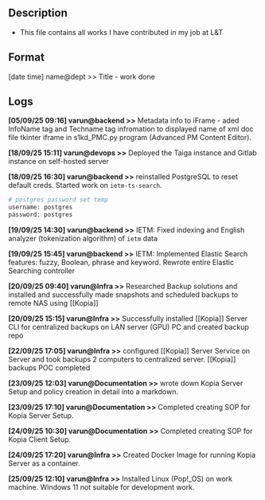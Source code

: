 
## Description
- This file contains all works I have contributed in my job at L&T

## Format
[date time] name@dept >> Title - work done

## Logs
**[05/09/25 09:16] varun@backend >>** Metadata info to iFrame - aded InfoName tag and Techname tag infromation to displayed name of xml doc file tkinter iframe in s1kd_PMC.py program (Advanced PM Content Editor).

**[18/09/25 15:11] varun@devops >>** Deployed the Taiga instance and Gitlab instance on self-hosted server

**[18/09/25 16:30] varun@backend >>** reinstalled PostgreSQL to reset default creds. Started work on `ietm-ts-search`.
```bash
# postgres password set temp
username: postgres
password: postgres
```

**[19/09/25 14:30] varun@backend >>** IETM: Fixed indexing and English analyzer (tokenization algorithm) of `ietm` data

**[19/09/25 15:45] varun@backend >>** IETM: Implemented Elastic Search features: fuzzy, Boolean, phrase and keyword. Rewrote entire Elastic Searching controller

**[20/09/25 09:40] varun@Infra >>** Researched Backup solutions and installed and successfully made snapshots and scheduled backups to remote NAS using [[Kopia]]

**[20/09/25 15:15] varun@Infra >>** Successfully installed [[Kopia]] Server CLI for centralized backups on LAN server (GPU) PC and created backup repo

**[22/09/25 17:05] varun@Infra >>** configured [[Kopia]] Server Service on Server  and took backups 2 computers to centralized server. [[Kopia]] backups POC completed

**[23/09/25 12:03] varun@Documentation >>** wrote down Kopia Server Setup and policy creation in detail into a markdown.

**[23/09/25 17:10] varun@Documentation >>** Completed creating SOP for Kopia Server Setup.

**[24/09/25 10:30] varun@Documentation >>** Completed creating SOP for Kopia Client Setup.

**[24/09/25  17:20] varun@Infra >>** Created Docker Image for running Kopia Server as a container.

**[25/09/25 12:10] varun@Infra >>** Installed Linux (Pop!_OS) on work machine. Windows 11 not suitable for development work.

